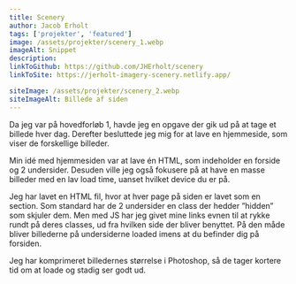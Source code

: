 ```yaml
---
title: Scenery
author: Jacob Erholt
tags: ['projekter', 'featured']
image: /assets/projekter/scenery_1.webp
imageAlt: Snippet
description: 
linkToGithub: https://github.com/JHErholt/scenery
linkToSite: https://jerholt-imagery-scenery.netlify.app/

siteImage: /assets/projekter/scenery_2.webp
siteImageAlt: Billede af siden
---
```

<p>Da jeg var på hovedforløb 1, havde jeg en opgave der gik ud på at tage et billede hver dag. Derefter besluttede jeg mig for at lave en hjemmeside, som viser de forskellige billeder.</p>

<p>Min idé med hjemmesiden var at lave én HTML, som indeholder en forside og 2 undersider. Desuden ville jeg også fokusere på at have en masse billeder med en lav load time, uanset hvilket device du er på.</p>

<p>Jeg har lavet en HTML fil, hvor at hver page på siden er lavet som en section. Som standard har de 2 undersider en class der hedder ”hidden” som skjuler dem. Men med JS har jeg givet mine links evnen til at rykke rundt på deres classes, ud fra hvilken side der bliver benyttet. På den måde bliver billederne på undersiderne loaded imens at du befinder dig på forsiden.</p>

<p>Jeg har komprimeret billedernes størrelse i Photoshop, så de tager kortere tid om at loade og stadig ser godt ud.   </p>